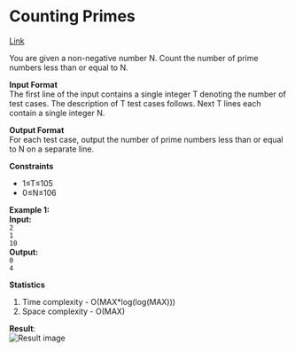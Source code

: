 # Counting Primes

[Link](https://renaissance.programmingpathshala.com/practice/30?sectionId=1&moduleId=1&topicId=2&subtopicId=25&assignmentId=5)

You are given a non-negative number N.
Count the number of prime numbers less than or equal to N.

**Input Format**  
The first line of the input contains a single integer T denoting the number of test cases.
The description of T test cases follows.
Next T lines each contain a single integer N.

**Output Format**  
For each test case, output the number of prime numbers less than or equal to N on a separate line.

**Constraints**

- 1≤T≤105
- 0≤N≤106

**Example 1:**  
**Input:**  
`2`  
`1`  
`10`  
**Output:**  
`0`  
`4`

**Statistics**

1. Time complexity - O(MAX\*log(log(MAX)))
2. Space complexity - O(MAX)

**Result**:  
![Result image](https://github.com/SanjampreetSingh/PP/blob/master/Programming%20Pathshala/Mathematics%20Code/Counting%21Primes/image.jpg)
